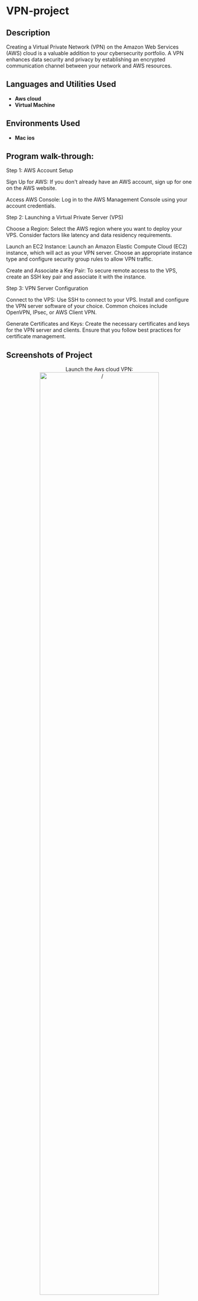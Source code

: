 # VPN-project


 

<h2>Description</h2>
Creating a Virtual Private Network (VPN) on the Amazon Web Services (AWS) cloud is a valuable addition to your cybersecurity portfolio. A VPN enhances data security and privacy by establishing an encrypted communication channel between your network and AWS resources.
<br />


<h2>Languages and Utilities Used</h2>

- <b>Aws cloud</b> 
- <b>Virtual Machine</b>

<h2>Environments Used </h2>

- <b>Mac ios </b> 

<h2>Program walk-through:</h2>
Step 1: AWS Account Setup

Sign Up for AWS: If you don't already have an AWS account, sign up for one on the AWS website.

Access AWS Console: Log in to the AWS Management Console using your account credentials.

Step 2: Launching a Virtual Private Server (VPS)

Choose a Region: Select the AWS region where you want to deploy your VPS. Consider factors like latency and data residency requirements.

Launch an EC2 Instance: Launch an Amazon Elastic Compute Cloud (EC2) instance, which will act as your VPN server. Choose an appropriate instance type and configure security group rules to allow VPN traffic.

Create and Associate a Key Pair: To secure remote access to the VPS, create an SSH key pair and associate it with the instance.

Step 3: VPN Server Configuration

Connect to the VPS: Use SSH to connect to your VPS. Install and configure the VPN server software of your choice. Common choices include OpenVPN, IPsec, or AWS Client VPN.

Generate Certificates and Keys: Create the necessary certificates and keys for the VPN server and clients. Ensure that you follow best practices for certificate management.

<h2>Screenshots of Project </h2>


<p align="center">
Launch the Aws cloud VPN: <br/>
<img src="https://imgur.com/Wtsa4Nx.jpeg" height="80%" width="80%" alt=/>
<br />
<br />
Select the platforms you're connecting to:  <br/>
<img src="https://imgur.com/3VqNSkV.jpeg" height="80%" width="80%" alt="Disk Sanitization Steps"/>
<br />
<br />
Install the OpenVPN connect app: <br/>
<img src="https://imgur.com/hADf8t3.jpeg" height="80%" width="80%" alt="Disk Sanitization Steps"/>
<br />
<br />
Enter the username and passcode to your OpenVPN:  <br/>
<img src="https://imgur.com/nAYTVTW.jpeg" height="80%" width="80%" alt="Disk Sanitization Steps"/>
<br />
<br />
Your vpn connection stats:  <br/>
<img src="https://imgur.com/2oIq2WS.jpeg" height="80%" width="80%" alt="Disk Sanitization Steps"/>
<br />
<br />
This screenshot basically confirms that my VPN is working correctly. As you can see my ip address says that I am located in Columbus, Ohio. When I am currently in Charlotte, North Carolina:  <br/>
<img src="https://imgur.com/Ey8caOR.jpeg" height="80%" width="80%" alt="Disk Sanitization Steps"/>


<!--
 ```diff
- text in red
+ text in green
! text in orange
# text in gray
@@ text in purple (and bold)@@
```
--!>
